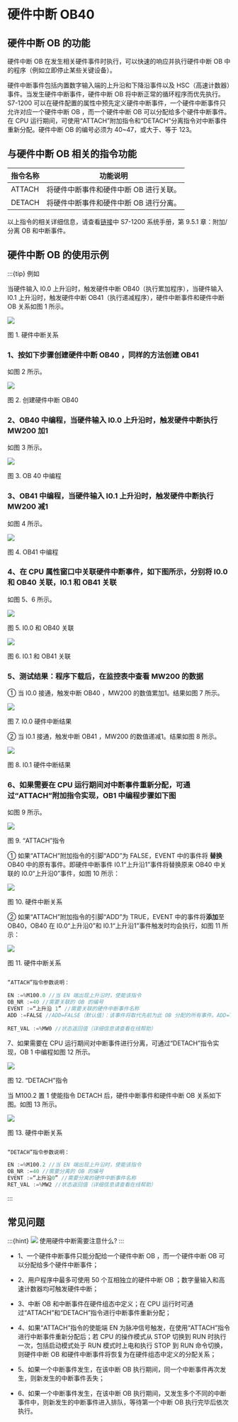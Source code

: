 
# 硬件中断 OB40

## 硬件中断 OB 的功能

硬件中断 OB 在发生相关硬件事件时执行，可以快速的响应并执行硬件中断 OB 中的程序（例如立即停止某些关键设备）。

硬件中断事件包括内置数字输入端的上升沿和下降沿事件以及 HSC（高速计数器）事件。当发生硬件中断事件，硬件中断 OB 将中断正常的循环程序而优先执行。S7-1200 可以在硬件配置的属性中预先定义硬件中断事件，一个硬件中断事件只允许对应一个硬件中断 OB ，而一个硬件中断 OB 可以分配给多个硬件中断事件。在 CPU 运行期间，可使用“ATTACH”附加指令和“DETACH”分离指令对中断事件重新分配。硬件中断 OB 的编号必须为 40~47，或大于、等于 123。

## 与硬件中断 OB 相关的指令功能

| 指令名称 | 功能说明                               |
| -------- | -------------------------------------- |
| ATTACH   | 将硬件中断事件和硬件中断 OB 进行关联。 |
| DETACH   | 将硬件中断事件和硬件中断 OB 进行分离。 |

以上指令的相关详细信息，请查看[链接](../../../source/index.md#s7-1200手册下载)中 S7-1200 系统手册，第 9.5.1 章：附加/分离 OB 和中断事件。

## 硬件中断 OB 的使用示例

:::{tip} 例如

当硬件输入 I0.0 上升沿时，触发硬件中断 OB40（执行累加程序），当硬件输入 I0.1 上升沿时，触发硬件中断 OB41（执行递减程序），硬件中断事件和硬件中断 OB 关系如图 1 所示。

![](images/05-01.jpg)

图 1. 硬件中断关系

### 1、按如下步骤创建硬件中断 OB40 ，同样的方法创建 OB41

如图 2 所示。

![](images/05-02.JPG)

图 2. 创建硬件中断 OB40

### 2、OB40 中编程，当硬件输入 I0.0 上升沿时，触发硬件中断执行 MW200 加1

如图 3 所示。

![](images/05-03.JPG)

图 3. OB 40 中编程

### 3、OB41 中编程，当硬件输入 I0.1 上升沿时，触发硬件中断执行 MW200 减1

如图 4 所示。

![](images/05-04.JPG)

图 4. OB41 中编程

### 4、在 CPU 属性窗口中关联硬件中断事件，如下图所示，分别将 I0.0 和 OB40 关联，I0.1 和 OB41 关联

如图 5、6 所示。

![](images/05-05.jpg)

图 5. I0.0 和 OB40 关联

![](images/05-06.jpg)

图 6. I0.1 和 OB41 关联

### 5、测试结果：程序下载后，在监控表中查看 MW200 的数据

① 当 I0.0 接通，触发中断 OB40 ，MW200 的数值累加1。结果如图 7 所示。

![](images/05-07.jpg)

图 7. I0.0 硬件中断结果

② 当 I0.1 接通，触发中断 OB41 ，MW200 的数值递减1。结果如图 8 所示。

![](images/05-08.jpg)

图 8. I0.1 硬件中断结果

### 6、如果需要在 CPU 运行期间对中断事件重新分配，可通过“ATTACH”附加指令实现，OB1 中编程步骤如下图

如图 9 所示。

![](images/05-09.JPG)

图 9. “ATTACH”指令

① 如果“ATTACH”附加指令的引脚“ADD”为 FALSE，EVENT 中的事件将 **替换** OB40 中的原有事件。即硬件中断事件 I0.1“上升沿1”事件将替换原来 OB40 中关联的 I0.0“上升沿0”事件，如图 10 所示：

![](images/05-10.jpg)

图 10. 硬件中断关系

② 如果“ATTACH”附加指令的引脚“ADD”为 TRUE，EVENT 中的事件将**添加**至 OB40，OB40 在 I0.0“上升沿0”和 I0.1“上升沿1”事件触发时均会执行，如图 11 所示：

![](images/05-11.jpg)

图 11. 硬件中断关系

```c

“ATTACH”指令参数说明：

EN :=%M100.0 //当 EN 端出现上升沿时，使能该指令  
OB_NR :=40 //需要关联的 OB 的编号 
EVENT :=“上升沿 1” //需要关联的硬件中断事件名称 
ADD :=FALSE //ADD=FALSE（默认值）：该事件将取代先前为此 OB 分配的所有事件。ADD=TRUE:该事件将添加到此 OB 中。
 
RET_VAL :=%MW0 //状态返回值（详细信息请查看在线帮助） 

```


7、如果需要在 CPU 运行期间对中断事件进行分离，可通过“DETACH”指令实现，OB 1 中编程如图 12 所示。

![](images/05-12.JPG)

图 12. “DETACH”指令

当 M100.2 置 1 使能指令 DETACH 后，硬件中断事件和硬件中断 OB 关系如下图。如图 13 所示。

![](images/05-13.jpg)

图 13. 硬件中断关系

```c

“DETACH”指令参数说明：

EN :=%M100.2 //当 EN 端出现上升沿时，使能该指令 
OB_NR :=40 //需要分离的 OB 的编号 
EVENT :=“上升沿0” //需要分离的硬件中断事件名称 
RET_VAL :=%MW2 //状态返回值（详细信息请查看在线帮助） 

```
:::

## 常见问题

:::{hint} ![](../../../img/home/FAQ.png) 使用硬件中断需要注意什么?
:::

- 1、一个硬件中断事件只能分配给一个硬件中断 OB ，而一个硬件中断 OB 可以分配给多个硬件中断事件；

- 2、用户程序中最多可使用 50 个互相独立的硬件中断 OB ；数字量输入和高速计数器均可触发硬件中断；

- 3、中断 OB 和中断事件在硬件组态中定义；在 CPU 运行时可通过“ATTACH”和“DETACH”指令进行中断事件重新分配；

- 4、如果“ATTACH”指令的使能端 EN 为脉冲信号触发，在使用“ATTACH”指令进行中断事件重新分配后；若 CPU 的操作模式从 STOP 切换到 RUN 时执行一次，包括启动模式处于 RUN 模式时上电和执行 STOP 到 RUN 命令切换，则硬件中断 OB 和硬件中断事件将恢复为在硬件组态中定义的分配关系；

- 5、如果一个中断事件发生，在该中断 OB 执行期间，同一个中断事件再次发生，则新发生的中断事件丢失；

- 6、如果一个中断事件发生，在该中断 OB 执行期间，又发生多个不同的中断事件中，则新发生的中断事件进入排队，等待第一个中断 OB 执行完毕后依次执行。